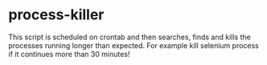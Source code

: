 # process-killer
This script is scheduled on crontab and then searches, finds and kills the processes running longer than expected. For example kill selenium process if it continues more than 30 minutes!
